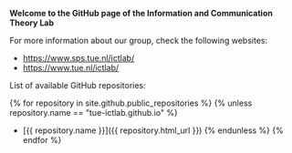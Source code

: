 **Welcome to the GitHub page of the Information and Communication Theory Lab**

For more information about our group, check the following websites:
- https://www.sps.tue.nl/ictlab/
- https://www.tue.nl/ictlab/

List of available GitHub repositories:

{% for repository in site.github.public_repositories %}
{% unless repository.name == "tue-ictlab.github.io" %}
* [{{ repository.name }}]({{ repository.html_url }})
{% endunless %}
{% endfor %}
